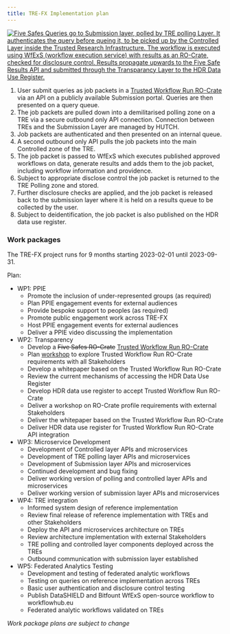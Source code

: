 ```yaml
---
title: TRE-FX Implementation plan
---
```


<a href="/assets/img/architecture.svg"><img src="/assets/img/architecture.svg" alt="Five Safes Queries go to Submission layer, polled by TRE polling Layer. It authenticates the query before queing it, to be picked up by the Controlled Layer inside the Trusted Research Infrastructure. The workflow is executed using WfExS (workflow execution service) with results as an RO-Crate, checked for disclosure control. Results propagate upwards to the Five Safe Results API and submitted through the Transparancy Layer to the HDR Data Use Register." /></a>

1. User submit queries as job packets in a [Trusted Workflow Run RO-Crate](/trusted-wfrun-crate/) via an API on a publicly available Submission portal. Queries are then presented on a query queue.
2. The job packets are pulled down into a demilitarised polling zone on a TRE via a secure outbound only API connection. Connection between TREs and the Submission Layer are managed by HUTCH.
3. Job packets are authenticated and then presented on an internal queue. 
4. A second outbound only API pulls the job packets into the main Controlled zone of the TRE. 
5. The job packet is passed to WfExS which executes published approved workflows on data, generate results and adds them to the job packet, including workflow information and providence. 	
6. Subject to appropriate disclose control the job packet is returned to the TRE Polling zone and stored. 
7. Further disclosure checks are applied, and the job packet is released back to the submission layer where it is held on a results queue to be collected by the user.
8. Subject to deidentification, the job packet is also published on the HDR data use register.

### Work packages

The TRE-FX project runs for 9 months starting 2023-02-01 until 2023-09-31.

Plan:

* WP1: PPIE 
  - Promote the inclusion of under-represented groups (as required)
  - Plan PPIE engagement events for external audiences 
  - Provide bespoke support to peoples (as required)
  - Promote public engagement work across TRE-FX
  - Host PPIE engagement events for external audiences 
  - Deliver a PPIE video discussing the implementation
* WP2: Transparency
  - Develop a ~~Five Safes RO-Crate~~ [Trusted Workflow Run RO-Crate](/trusted-wfrun-crate/)
  - Plan [workshop](/2023-07-11-tre-stakeholder-workshop) to explore Trusted Workflow Run RO-Crate requirements with all Stakeholders
  - Develop a whitepaper based on the Trusted Workflow Run RO-Crate 
  - Review the current mechanisms of accessing the HDR Data Use Register 
  - Develop HDR data use register to accept Trusted Workflow Run RO-Crate 
  - Deliver a workshop on RO-Crate profile requirements with external Stakeholders
  - Deliver the whitepaper based on the Trusted Workflow Run RO-Crate 
  - Deliver HDR data use register for Trusted Workflow Run RO-Crate API integration 
* WP3: Microservice Development
  - Development of Controlled layer APIs and microservices 
  - Development of TRE polling layer  APIs and microservices
  - Development of Submission layer APIs and microservices
  - Continued development and bug fixing
  - Deliver working version of polling and controlled layer APIs and microservices 
  - Deliver working version of submission layer APIs and microservices
* WP4: TRE integration
  - Informed system design of reference implementation
  - Review final release of reference implementation with TREs and other Stakeholders
  - Deploy the API and microservices architecture on TREs
  - Review architecture implementation with external Stakeholders
  - TRE polling and controlled layer components deployed across the TREs
  - Outbound communication with submission layer established
* WP5: Federated Analytics Testing
  - Development and testing of federated analytic workflows 
  - Testing on queries on reference implementation across TREs
  - Basic user authentication and disclosure control testing
  - Publish DataSHIELD and Bitfount WfExS open-source workflow to workflowhub.eu
  - Federated analytic workflows validated on TREs
  
_Work package plans are subject to change_
